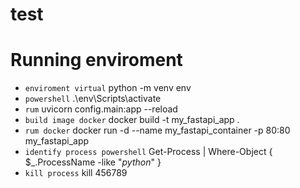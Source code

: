 # test 

# Running enviroment
- `enviroment virtual` python -m venv env
- `powershell` .\env\Scripts\activate
- `rum` uvicorn config.main:app --reload
- `build image docker` docker build -t my_fastapi_app .
- `rum docker` docker run -d --name my_fastapi_container -p 80:80 my_fastapi_app
- `identify process powershell` Get-Process | Where-Object { $_.ProcessName -like "*python*" }
- `kill process` kill 456789

